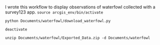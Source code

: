 I wrote this workflow to display observations of waterfowl collected with a survey123 app. 
`source arcgis_env/bin/activate`

`python Documents/waterfowl/download_waterfowl.py`

`deactivate`

`unzip Documents/waterfowl/Exported_Data.zip -d Documents/waterfowl`

